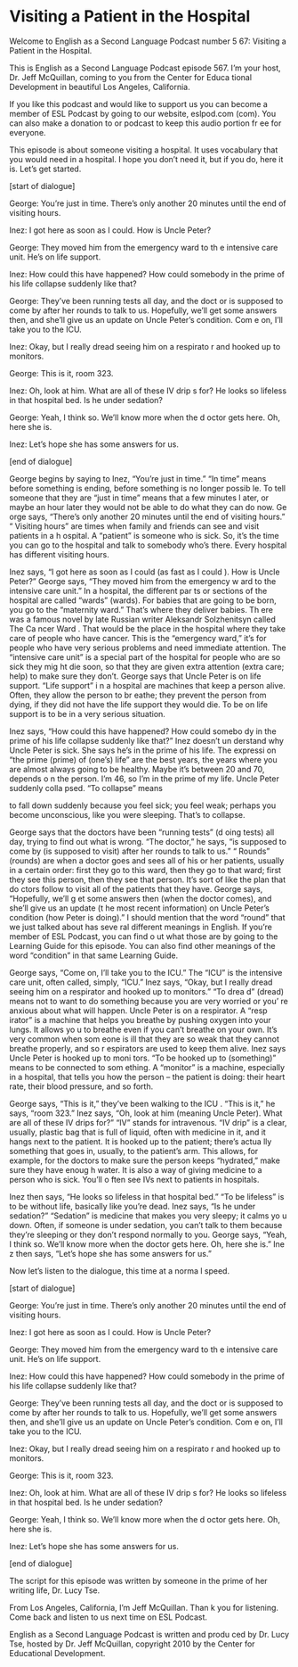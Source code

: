 # Visiting a Patient in the Hospital

Welcome to English as a Second Language Podcast number 5 67: Visiting a Patient in the Hospital. 

This is English as a Second Language Podcast episode 567.  I’m your host, Dr. Jeff McQuillan, coming to you from the Center for Educa tional Development in beautiful Los Angeles, California. 

If you like this podcast and would like to support us you can  become a member of ESL Podcast by going to our website, eslpod.com (com).   You can also make a donation to or podcast to keep this audio portion fr ee for everyone.   

This episode is about someone visiting a hospital.  It uses vocabulary that you would need in a hospital.  I hope you don’t need it, but if you do, here it is.  Let’s get started. 

[start of dialogue] 

George:  You’re just in time.  There’s only another 20  minutes until the end of visiting hours. 

Inez:  I got here as soon as I could.  How is Uncle Peter?  

George:  They moved him from the emergency ward to th e intensive care unit. He’s on life support. 

Inez:  How could this have happened?  How could somebody in the prime of his life collapse suddenly like that?   

George:  They’ve been running tests all day, and the doct or is supposed to come by after her rounds to talk to us.  Hopefully, we’ll get  some answers then, and she’ll give us an update on Uncle Peter’s condition.  Com e on, I’ll take you to the ICU. 

Inez:  Okay, but I really dread seeing him on a respirato r and hooked up to monitors.   

George:  This is it, room 323.   

 Inez:  Oh, look at him.  What are all of these IV drip s for?  He looks so lifeless in that hospital bed.  Is he under sedation? 

George:  Yeah, I think so.  We’ll know more when the d octor gets here.  Oh, here she is. 

Inez:  Let’s hope she has some answers for us. 

[end of dialogue] 

George begins by saying to Inez, “You’re just in time.”  “In time” means before something is ending, before something is no longer possib le.  To tell someone that they are “just in time” means that a few minutes l ater, or maybe an hour later they would not be able to do what they can do now.  Ge orge says, “There’s only another 20 minutes until the end of visiting hours.”  “ Visiting hours” are times when family and friends can see and visit patients in a h ospital.  A “patient” is someone who is sick.  So, it’s the time you can go to the hospital and talk to somebody who’s there.  Every hospital has different visiting  hours. 

Inez says, “I got here as soon as I could (as fast as I could ).  How is Uncle Peter?”  George says, “They moved him from the emergency w ard to the intensive care unit.”  In a hospital, the different par ts or sections of the hospital are called “wards” (wards).  For babies that are going  to be born, you go to the “maternity ward.”  That’s where they deliver babies.  Th ere was a famous novel by late Russian writer Aleksandr Solzhenitsyn called The Ca ncer Ward .  That would be the place in the hospital where they take care  of people who have cancer.  This is the “emergency ward,” it’s for people who  have very serious problems and need immediate attention.  The “intensive  care unit” is a special part of the hospital for people who are so sick they mig ht die soon, so that they are given extra attention (extra care; help) to make sure  they don’t.  George says that Uncle Peter is on life support.  “Life support” i n a hospital are machines that keep a person alive.  Often, they allow the person to br eathe; they prevent the person from dying, if they did not have the life support  they would die.  To be on life support is to be in a very serious situation. 

Inez says, “How could this have happened?  How could somebo dy in the prime of his life collapse suddenly like that?”  Inez doesn’t un derstand why Uncle Peter is sick.  She says he’s in the prime of his life.  The expressi on “the prime (prime) of (one’s) life” are the best years, the years where you  are almost always going to be healthy.  Maybe it’s between 20 and 70, depends o n the person.  I’m 46, so I’m in the prime of my life.  Uncle Peter suddenly colla psed.  “To collapse” means  

 to fall down suddenly because you feel sick; you feel weak; perhaps you become unconscious, like you were sleeping.  That’s to collapse. 

George says that the doctors have been “running tests” (d oing tests) all day, trying to find out what is wrong.  “The doctor,” he says,  “is supposed to come by (is supposed to visit) after her rounds to talk to us.”  “ Rounds” (rounds) are when a doctor goes and sees all of his or her patients, usually in a certain order: first they go to this ward, then they go to that ward; first they see this person, then they see that person.  It’s sort of like the plan that do ctors follow to visit all of the patients that they have.  George says, “Hopefully, we’ll g et some answers then (when the doctor comes), and she’ll give us an update (t he most recent information) on Uncle Peter’s condition (how Peter is doing).”  I should mention that the word “round” that we just talked about has seve ral different meanings in English.  If you’re member of ESL Podcast, you can find o ut what those are by going to the Learning Guide for this episode.  You can  also find other meanings of the word “condition” in that same Learning Guide.  

George says, “Come on, I’ll take you to the ICU.”  The “ICU” is the intensive care unit, often called, simply, “ICU.”  Inez says, “Okay, but I  really dread seeing him on a respirator and hooked up to monitors.”  “To drea d” (dread) means not to want to do something because you are very worried or you’ re anxious about what will happen.  Uncle Peter is on a respirator.  A “resp irator” is a machine that helps you breathe by pushing oxygen into your lungs.  It allows yo u to breathe even if you can’t breathe on your own.  It’s very common when som eone is ill that they are so weak that they cannot breathe properly, and so r espirators are used to keep them alive.  Inez says Uncle Peter is hooked up to moni tors.  “To be hooked up to (something)” means to be connected to som ething.  A “monitor” is a machine, especially in a hospital, that tells you how the  person – the patient is doing: their heart rate, their blood pressure, and so  forth. 

George says, “This is it,” they’ve been walking to the ICU .  “This is it,” he says, “room 323.”  Inez says, “Oh, look at him (meaning Uncle Peter).  What are all of these IV drips for?”  “IV” stands for intravenous.  “IV drip” is a clear, usually, plastic bag that is full of liquid, often with medicine  in it, and it hangs next to the patient.  It is hooked up to the patient; there’s actua lly something that goes in, usually, to the patient’s arm.  This allows, for example,  for the doctors to make sure the person keeps “hydrated,” make sure they have enoug h water.  It is also a way of giving medicine to a person who is sick.  You’ll o ften see IVs next to patients in hospitals. 

 Inez then says, “He looks so lifeless in that hospital bed.”   “To be lifeless” is to be without life, basically like you’re dead.  Inez says, “Is he  under sedation?” “Sedation” is medicine that makes you very sleepy; it calms yo u down.  Often, if someone is under sedation, you can’t talk to them because they’re sleeping or they don’t respond normally to you.  George says, “Yeah, I think so.  We’ll know more when the doctor gets here.  Oh, here she is.”  Ine z then says, “Let’s hope she has some answers for us.” 

Now let’s listen to the dialogue, this time at a norma l speed. 

[start of dialogue] 

George:  You’re just in time.  There’s only another 20  minutes until the end of visiting hours. 

Inez:  I got here as soon as I could.  How is Uncle Peter?  

George:  They moved him from the emergency ward to th e intensive care unit. He’s on life support. 

Inez:  How could this have happened?  How could somebody in the prime of his life collapse suddenly like that?   

George:  They’ve been running tests all day, and the doct or is supposed to come by after her rounds to talk to us.  Hopefully, we’ll get  some answers then, and she’ll give us an update on Uncle Peter’s condition.  Com e on, I’ll take you to the ICU. 

Inez:  Okay, but I really dread seeing him on a respirato r and hooked up to monitors.   

George:  This is it, room 323.   

Inez:  Oh, look at him.  What are all of these IV drip s for?  He looks so lifeless in that hospital bed.  Is he under sedation? 

George:  Yeah, I think so.  We’ll know more when the d octor gets here.  Oh, here she is. 

Inez:  Let’s hope she has some answers for us. 

 [end of dialogue] 

The script for this episode was written by someone in the prime of her writing life, Dr. Lucy Tse.   

From Los Angeles, California, I’m Jeff McQuillan.  Than k you for listening.  Come back and listen to us next time on ESL Podcast. 

English as a Second Language Podcast is written and produ ced by Dr. Lucy Tse, hosted by Dr. Jeff McQuillan, copyright 2010 by the Center  for Educational Development.

